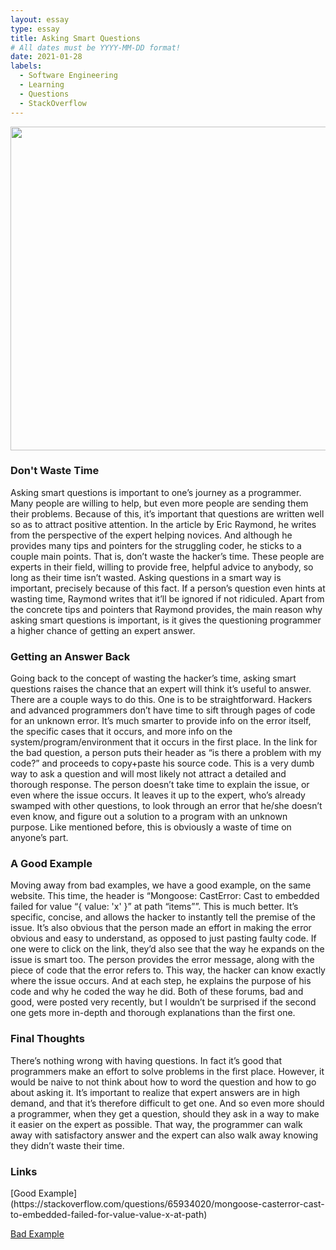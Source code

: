 ```yaml
---
layout: essay
type: essay
title: Asking Smart Questions
# All dates must be YYYY-MM-DD format!
date: 2021-01-28
labels:
  - Software Engineering
  - Learning
  - Questions
  - StackOverflow
---
```

<img src="../images/codecode.jpg" width=778 height=518>
<h3>Don't Waste Time</h3>
Asking smart questions is important to one’s journey as a programmer. Many people are willing to help, but even more people are sending them their problems. Because of this, it’s important that questions are written well so as to attract positive attention. In the article by Eric Raymond, he writes from the perspective of the expert helping novices. And although he provides many tips and pointers for the struggling coder, he sticks to a couple main points. That is, don’t waste the hacker’s time. These people are experts in their field, willing to provide free, helpful advice to anybody, so long as their time isn’t wasted. Asking questions in a smart way is important, precisely because of this fact. If a person’s question even hints at wasting time, Raymond writes that it’ll be ignored if not ridiculed. Apart from the concrete tips and pointers that Raymond provides, the main reason why asking smart questions is important, is it gives the questioning programmer a higher chance of getting an expert answer.

<h3>Getting an Answer Back</h3>
Going back to the concept of wasting the hacker’s time, asking smart questions raises the chance that an expert will think it’s useful to answer. There are a couple ways to do this. One is to be straightforward. Hackers and advanced programmers don’t have time to sift through pages of code for an unknown error. It’s much smarter to provide info on the error itself, the specific cases that it occurs, and more info on the system/program/environment that it occurs in the first place. In the link for the bad question, a person puts their header as “is there a problem with my code?” and proceeds to copy+paste his source code. This is a very dumb way to ask a question and will most likely not attract a detailed and thorough response. The person doesn’t take time to explain the issue, or even where the issue occurs. It leaves it up to the expert, who’s already swamped with other questions, to look through an error that he/she doesn’t even know, and figure out a solution to a program with an unknown purpose. Like mentioned before, this is obviously a waste of time on anyone’s part. 


<h3>A Good Example</h3>
Moving away from bad examples, we have a good example, on the same website. This time, the header is “Mongoose: CastError: Cast to embedded failed for value “{ value: 'x' }” at path “items””. This is much better. It’s specific, concise, and allows the hacker to instantly tell the premise of the issue. It’s also obvious that the person made an effort in making the error obvious and easy to understand, as opposed to just pasting faulty code. If one were to click on the link, they’d also see that the way he expands on the issue is smart too. The person provides the error message, along with the piece of code that the error refers to. This way, the hacker can know exactly where the issue occurs. And at each step, he explains the purpose of his code and why he coded the way he did. Both of these forums, bad and good, were posted very recently, but I wouldn’t be surprised if the second one gets more in-depth and thorough explanations than the first one.


<h3>Final Thoughts</h3>
There’s nothing wrong with having questions. In fact it’s good that programmers make an effort to solve problems in the first place. However, it would be naive to not think about how to word the question and how to go about asking it. It’s important to realize that expert answers are in high demand, and that it’s therefore difficult to get one. And so even more should a programmer, when they get a question, should they ask in a way to make it easier on the expert as possible. That way, the programmer can walk away with satisfactory answer and the expert can also walk away knowing they didn’t waste their time. 


<h3>Links</h3>
[Good Example](https://stackoverflow.com/questions/65934020/mongoose-casterror-cast-to-embedded-failed-for-value-value-x-at-path)

[Bad Example](https://stackoverflow.com/questions/65934125/is-there-a-problem-with-my-code-python-3-72)
